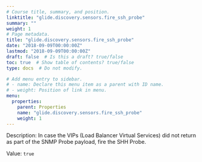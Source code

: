 ```yaml
---
# Course title, summary, and position.
linktitle: "glide.discovery.sensors.fire_ssh_probe"
summary: ""
weight: 1
# Page metadata.
title: "glide.discovery.sensors.fire_ssh_probe"
date: "2018-09-09T00:00:00Z"
lastmod: "2018-09-09T00:00:00Z"
draft: false  # Is this a draft? true/false
toc: true  # Show table of contents? true/false
type: docs  # Do not modify.

# Add menu entry to sidebar.
# - name: Declare this menu item as a parent with ID name.
# - weight: Position of link in menu.
menu:
  properties:
    parent: Properties
    name: "glide.discovery.sensors.fire_ssh_probe"
    weight: 1
---
```


Description: In case the VIPs (Load Balancer Virtual Services) did not return as part of the SNMP Probe payload, fire the SHH Probe. 


Value: `true`